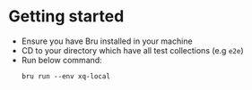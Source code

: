 # Getting started

- Ensure you have Bru installed in your machine
- CD to your directory which have all test collections (e.g `e2e`)
- Run below command: 
    ```
    bru run --env xq-local
    ```